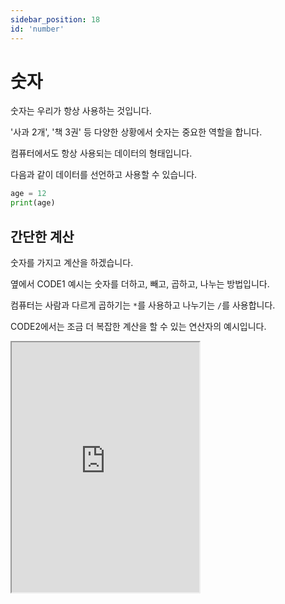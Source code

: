 ```yaml
---
sidebar_position: 18
id: 'number'
---
```


# 숫자

숫자는 우리가 항상 사용하는 것입니다.

'사과 2개', '책 3권' 등 다양한 상황에서 숫자는 중요한 역할을 합니다.

컴퓨터에서도 항상 사용되는 데이터의 형태입니다.

다음과 같이 데이터를 선언하고 사용할 수 있습니다.

```py
age = 12
print(age)
```

## 간단한 계산

숫자를 가지고 계산을 하겠습니다.

옆에서 CODE1 예시는 숫자를 더하고, 빼고, 곱하고, 나누는 방법입니다.

컴퓨터는 사람과 다르게 곱하기는 `*`를 사용하고 나누기는 `/`를 사용합니다.

CODE2에서는 조금 더 복잡한 계산을 할 수 있는 연산자의 예시입니다.

<iframe title="Python Playground" src="https://trinket.io/embed/python3/e6f77e0d9a" height="400" />

## 숫자와 '숫자'의 차이

파이썬에서는 숫자를 2가지 방법으로 선언할 수 있습니다.

하나는 `''`안에 숫자를 쓰는 것('숫자')이고 다른 하나는 `''` 없이 숫자만 선언하는 방법입니다.

결론은 3과 '3'은 다른다는 것입니다.

처음에는 `<class 'str'>`이 출력되었습니다.

그 이유는 파이썬에서 `''` 안에 있는 것은 무조건 문자입니다.

아무리 숫자가 `''` 안에 있어도 문자입니다.

하지만 두 번째는 `<class 'int'>`이 출력되었습니다. 그

이유는 숫자는 `''` 없이 선언해야만 숫자라고 인식이 되기 때문입니다.

<iframe title="Python Playground" src="https://trinket.io/embed/python3/81191f5590" height="400" />

## input()을 숫자로

이제 사용자로부터 숫자 2개를 받아 더하기를 해보겠습니다.

이제 1과 1을 입력하세요. 그러면 짜잔! 2가 나옵니다...?

흠... 왜 11이 나올까요? 1+1은 2가 아닌가요? 우리의 코드에는 문제가 있습니다.

그것은 `input()` 함수가 돌려주는 정보, 다시 말해 `firstNumber`와 `secondNumber`에 저장된 데이터 형태는 문자입니다.

그래서 파이썬 프로그램에서 먼저 숫자로 전환을 하고 계산을 해야 합니다.

`int(input())`을 사용하면 됩니다.

:::note
문자와 문자를 `+`하면 서로 붙어서 출력이 됩니다.
:::

그래서 문자 1과 문자 1을 더하면 문자 11이 나옵니다.

옆에 있는 코드를 `int()`를 사용해서 고쳐보세요!

<iframe title="Python Playground" src="https://trinket.io/embed/python3/4b9cfba68b" height="400" />
